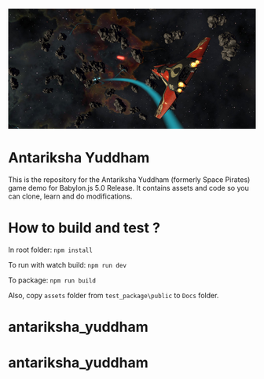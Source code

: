 ![Antariksha Yuddham](SpacePirates.jpg)

# Antariksha Yuddham

This is the repository for the Antariksha Yuddham (formerly Space Pirates) game demo for Babylon.js 5.0 Release.
It contains assets and code so you can clone, learn and do modifications.

# How to build and test ?

In root folder:
`npm install`

To run with watch build:
`npm run dev`

To package:
`npm run build`

Also, copy `assets` folder from `test_package\public` to `Docs` folder.


# antariksha_yuddham
# antariksha_yuddham
